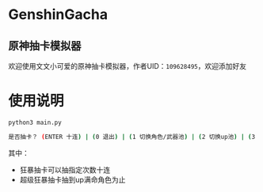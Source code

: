 # GenshinGacha
## 原神抽卡模拟器

欢迎使用文文小可爱的原神抽卡模拟器，作者UID：`109628495`，欢迎添加好友
# 使用说明
```bash
python3 main.py
```
```bash
是否抽卡？ (ENTER 十连) | (0 退出) | (1 切换角色/武器池) | (2 切换up池) | (3 狂暴抽卡) | (4 抽卡记录) | (5 清空记录) | (6 超级狂暴抽卡) | (help 帮助)
```

其中：
+ 狂暴抽卡可以抽指定次数十连
+ 超级狂暴抽卡抽到up满命角色为止
